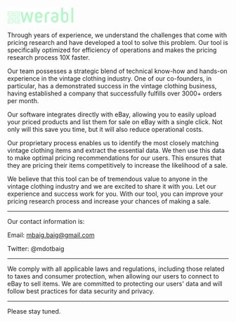 <img src="werabl_finish_rectangle.png" width="30%" height="auto">

Through years of experience, we understand the challenges that come with pricing research and have developed a tool to solve this problem. Our tool is specifically optimized for efficiency of operations and makes the pricing research process 10X faster.

Our team possesses a strategic blend of technical know-how and hands-on experience in the vintage clothing industry. One of our co-founders, in particular, has a demonstrated success in the vintage clothing business, having established a company that successfully fulfills over 3000+ orders per month. 

Our software integrates directly with eBay, allowing you to easily upload your priced products and list them for sale on eBay with a single click. Not only will this save you time, but it will also reduce operational costs.

Our proprietary process enables us to identify the most closely matching vintage clothing items and extract the essential data. We then use this data to make optimal pricing recommendations for our users. This ensures that they are pricing their items competitively to increase the likelihood of a sale.

We believe that this tool can be of tremendous value to anyone in the vintage clothing industry and we are excited to share it with you. Let our experience and success work for you. With our tool, you can improve your pricing research process and increase your chances of making a sale.

-------

Our contact information is:

Email: mbaig.baig@gmail.com

Twitter: @mdotbaig

-------

We comply with all applicable laws and regulations, including those related to taxes and consumer protection, when allowing our users to connect to eBay to sell items. We are committed to protecting our users' data and will follow best practices for data security and privacy.

-------
Please stay tuned.
